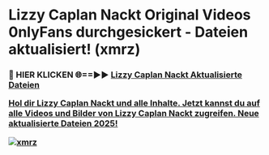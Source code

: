 # Lizzy Caplan Nackt Original Videos 0nlyFans durchgesickert - Dateien aktualisiert! (xmrz)

<h3>🔴 HIER KLICKEN 🌐==►► <a href="https://tinyurl.com/h6vf6nb8" rel="nofollow">Lizzy Caplan Nackt Aktualisierte Dateien

Hol dir Lizzy Caplan Nackt und alle Inhalte. Jetzt kannst du auf alle Videos und Bilder von Lizzy Caplan Nackt zugreifen. Neue aktualisierte Dateien 2025!

[![xmrz](https://i.imgur.com/sD4kR3V.gif)](https://tinyurl.com/h6vf6nb8)
